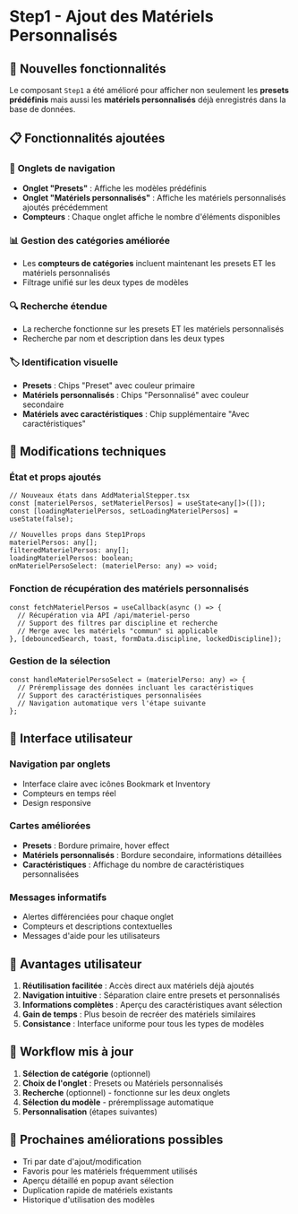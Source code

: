 # Step1 - Ajout des Matériels Personnalisés

## 🚀 Nouvelles fonctionnalités

Le composant `Step1` a été amélioré pour afficher non seulement les **presets prédéfinis** mais aussi les **matériels personnalisés** déjà enregistrés dans la base de données.

## 📋 Fonctionnalités ajoutées

### 🔄 **Onglets de navigation**

- **Onglet "Presets"** : Affiche les modèles prédéfinis
- **Onglet "Matériels personnalisés"** : Affiche les matériels personnalisés ajoutés précédemment
- **Compteurs** : Chaque onglet affiche le nombre d'éléments disponibles

### 📊 **Gestion des catégories améliorée**

- Les **compteurs de catégories** incluent maintenant les presets ET les matériels personnalisés
- Filtrage unifié sur les deux types de modèles

### 🔍 **Recherche étendue**

- La recherche fonctionne sur les presets ET les matériels personnalisés
- Recherche par nom et description dans les deux types

### 🏷️ **Identification visuelle**

- **Presets** : Chips "Preset" avec couleur primaire
- **Matériels personnalisés** : Chips "Personnalisé" avec couleur secondaire
- **Matériels avec caractéristiques** : Chip supplémentaire "Avec caractéristiques"

## 🔧 Modifications techniques

### **État et props ajoutés**

```tsx
// Nouveaux états dans AddMaterialStepper.tsx
const [materielPersos, setMaterielPersos] = useState<any[]>([]);
const [loadingMaterielPersos, setLoadingMaterielPersos] = useState(false);

// Nouvelles props dans Step1Props
materielPersos: any[];
filteredMaterielPersos: any[];
loadingMaterielPersos: boolean;
onMaterielPersoSelect: (materielPerso: any) => void;
```

### **Fonction de récupération des matériels personnalisés**

```tsx
const fetchMaterielPersos = useCallback(async () => {
  // Récupération via API /api/materiel-perso
  // Support des filtres par discipline et recherche
  // Merge avec les matériels "commun" si applicable
}, [debouncedSearch, toast, formData.discipline, lockedDiscipline]);
```

### **Gestion de la sélection**

```tsx
const handleMaterielPersoSelect = (materielPerso: any) => {
  // Préremplissage des données incluant les caractéristiques
  // Support des caractéristiques personnalisées
  // Navigation automatique vers l'étape suivante
};
```

## 📱 Interface utilisateur

### **Navigation par onglets**

- Interface claire avec icônes Bookmark et Inventory
- Compteurs en temps réel
- Design responsive

### **Cartes améliorées**

- **Presets** : Bordure primaire, hover effect
- **Matériels personnalisés** : Bordure secondaire, informations détaillées
- **Caractéristiques** : Affichage du nombre de caractéristiques personnalisées

### **Messages informatifs**

- Alertes différenciées pour chaque onglet
- Compteurs et descriptions contextuelles
- Messages d'aide pour les utilisateurs

## 🎯 Avantages utilisateur

1. **Réutilisation facilitée** : Accès direct aux matériels déjà ajoutés
2. **Navigation intuitive** : Séparation claire entre presets et personnalisés
3. **Informations complètes** : Aperçu des caractéristiques avant sélection
4. **Gain de temps** : Plus besoin de recréer des matériels similaires
5. **Consistance** : Interface uniforme pour tous les types de modèles

## 🔄 Workflow mis à jour

1. **Sélection de catégorie** (optionnel)
2. **Choix de l'onglet** : Presets ou Matériels personnalisés
3. **Recherche** (optionnel) - fonctionne sur les deux onglets
4. **Sélection du modèle** - préremplissage automatique
5. **Personnalisation** (étapes suivantes)

## 🚀 Prochaines améliorations possibles

- Tri par date d'ajout/modification
- Favoris pour les matériels fréquemment utilisés
- Aperçu détaillé en popup avant sélection
- Duplication rapide de matériels existants
- Historique d'utilisation des modèles
